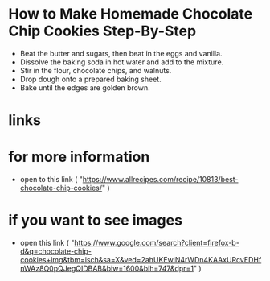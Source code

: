 # How to Make Homemade Chocolate Chip Cookies Step-By-Step

 *   Beat the butter and sugars, then beat in the eggs and vanilla.
 *   Dissolve the baking soda in hot water and add to the mixture.
 *   Stir in the flour, chocolate chips, and walnuts.
 *  Drop dough onto a prepared baking sheet.
 *  Bake until the edges are golden brown.

# links

 # for more information

 * open to this link ( "https://www.allrecipes.com/recipe/10813/best-chocolate-chip-cookies/" )

 # if you want to see images
 
 * open this link ( "https://www.google.com/search?client=firefox-b-d&q=chocolate-chip-cookies+img&tbm=isch&sa=X&ved=2ahUKEwiN4rWDn4KAAxURcvEDHfnWAz8Q0pQJegQIDBAB&biw=1600&bih=747&dpr=1" )